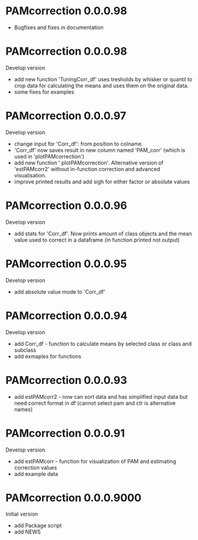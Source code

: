 # PAMcorrection 0.0.0.98
* Bugfixes and fixes in documentation

# PAMcorrection 0.0.0.98
Develop version

* add new function 'TuningCorr_df' uses tresholds by whisker or quantil to crop data for calculating the means and uses them on the original data.
* some fixes for examples

# PAMcorrection 0.0.0.97
Develop version

* change input for 'Corr_df': from position to colname.
* 'Corr_df' now saves result in new column named 'PAM_corr' (which is used in 'plotPAMcorrection')
* add new function ' plotPAMcorrection'. Alternative version of 'estPAMcorr2' without in-function correction and advanced visualisation.
* improve printed results and add sigh for either factor or absolute values

# PAMcorrection 0.0.0.96
Develop version

* add stats for 'Corr_df'. Now prints amount of class objects and the mean value used to correct in a dataframe (in function printed not output)

# PAMcorrection 0.0.0.95
Develop version

* add absolute value mode to 'Corr_df'

# PAMcorrection 0.0.0.94
Develop version

* add Corr_df - function to calculate means by selected class or class and subclass
* add exmaples for functions

# PAMcorrection 0.0.0.93

* add estPAMcorr2 - now can sort data and has simplified input data but need correct format in df (cannot select pam and ctr is alternative names)

# PAMcorrection 0.0.0.91

Develop version

* add estPAMcorr - function for visualization of PAM and estimating correction values
* add example data

# PAMcorrection 0.0.0.9000

Initial version

* add Package script
* add NEWS

